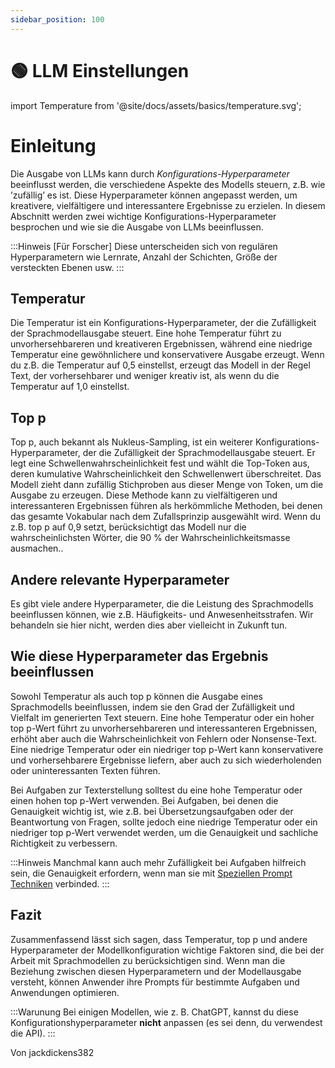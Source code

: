 ```yaml
---
sidebar_position: 100
---
```


# 🟢 LLM Einstellungen


import Temperature from '@site/docs/assets/basics/temperature.svg';

<div style={{textAlign: 'center'}}>
  <Temperature style={{width:"100%",height:"300px",verticalAlign:"top"}}/>
</div>

# Einleitung

Die Ausgabe von LLMs kann durch *Konfigurations-Hyperparameter* beeinflusst werden, die verschiedene Aspekte des Modells steuern, z.B. wie ’zufällig’ es ist. Diese Hyperparameter können angepasst werden, um kreativere, vielfältigere und interessantere Ergebnisse zu erzielen. In diesem Abschnitt werden zwei wichtige Konfigurations-Hyperparameter besprochen und wie sie die Ausgabe von LLMs beeinflussen.

:::Hinweis
[Für Forscher] Diese unterscheiden sich von regulären Hyperparametern wie Lernrate, Anzahl der Schichten, Größe der versteckten Ebenen usw.
:::

## Temperatur

Die Temperatur ist ein Konfigurations-Hyperparameter, der die Zufälligkeit der Sprachmodellausgabe steuert. Eine hohe Temperatur führt zu unvorhersehbareren und kreativeren Ergebnissen, während eine niedrige Temperatur eine gewöhnlichere und konservativere Ausgabe erzeugt. Wenn du z.B. die Temperatur auf 0,5 einstellst, erzeugt das Modell in der Regel Text, der vorhersehbarer und weniger kreativ ist, als wenn du die Temperatur auf 1,0 einstellst.

## Top p

Top p, auch bekannt als Nukleus-Sampling, ist ein weiterer Konfigurations-Hyperparameter, der die Zufälligkeit der Sprachmodellausgabe steuert. Er legt eine Schwellenwahrscheinlichkeit fest und wählt die Top-Token aus, deren kumulative Wahrscheinlichkeit den Schwellenwert überschreitet. Das Modell zieht dann zufällig Stichproben aus dieser Menge von Token, um die Ausgabe zu erzeugen. Diese Methode kann zu vielfältigeren und interessanteren Ergebnissen führen als herkömmliche Methoden, bei denen das gesamte Vokabular nach dem Zufallsprinzip ausgewählt wird. Wenn du z.B. top p auf 0,9 setzt, berücksichtigt das Modell nur die wahrscheinlichsten Wörter, die 90 % der Wahrscheinlichkeitsmasse ausmachen..

## Andere relevante Hyperparameter

Es gibt viele andere Hyperparameter, die die Leistung des Sprachmodells beeinflussen können, wie z.B. Häufigkeits- und Anwesenheitsstrafen. Wir behandeln sie hier nicht, werden dies aber vielleicht in Zukunft tun.

## Wie diese Hyperparameter das Ergebnis beeinflussen

Sowohl Temperatur als auch top p können die Ausgabe eines Sprachmodells beeinflussen, indem sie den Grad der Zufälligkeit und Vielfalt im generierten Text steuern. Eine hohe Temperatur oder ein hoher top p-Wert führt zu unvorhersehbareren und interessanteren Ergebnissen, erhöht aber auch die Wahrscheinlichkeit von Fehlern oder Nonsense-Text. Eine niedrige Temperatur oder ein niedriger top p-Wert kann konservativere und vorhersehbarere Ergebnisse liefern, aber auch zu sich wiederholenden oder uninteressanten Texten führen.

Bei Aufgaben zur Texterstellung solltest du eine hohe Temperatur oder einen hohen top p-Wert verwenden. Bei Aufgaben, bei denen die Genauigkeit wichtig ist, wie z.B. bei Übersetzungsaufgaben oder der Beantwortung von Fragen, sollte jedoch eine niedrige Temperatur oder ein niedriger top p-Wert verwendet werden, um die Genauigkeit und sachliche Richtigkeit zu verbessern.

:::Hinweis
Manchmal kann auch mehr Zufälligkeit bei Aufgaben hilfreich sein, die Genauigkeit erfordern, wenn man sie mit [Speziellen Prompt Techniken](https://learnprompting.org/docs/intermediate/self_consistency) verbinded.
:::




## Fazit

Zusammenfassend lässt sich sagen, dass Temperatur, top p und andere Hyperparameter der Modellkonfiguration wichtige Faktoren sind, die bei der Arbeit mit Sprachmodellen zu berücksichtigen sind. Wenn man die Beziehung zwischen diesen Hyperparametern und der Modellausgabe versteht, können Anwender ihre Prompts für bestimmte Aufgaben und Anwendungen optimieren.

:::Warunung
Bei einigen Modellen, wie z. B. ChatGPT, kannst du diese Konfigurationshyperparameter **nicht** anpassen (es sei denn, du verwendest die API).
:::

Von jackdickens382